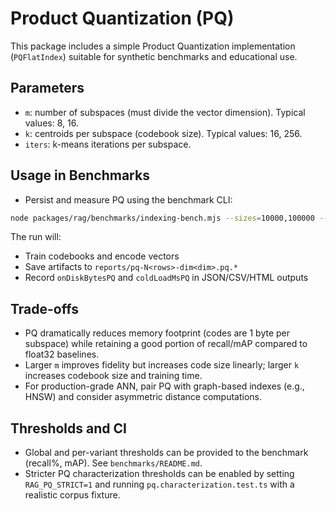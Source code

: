 # Product Quantization (PQ)

This package includes a simple Product Quantization implementation (`PQFlatIndex`) suitable for synthetic benchmarks and educational use.

## Parameters

- `m`: number of subspaces (must divide the vector dimension). Typical values: 8, 16.
- `k`: centroids per subspace (codebook size). Typical values: 16, 256.
- `iters`: k-means iterations per subspace.

## Usage in Benchmarks

- Persist and measure PQ using the benchmark CLI:

```bash
node packages/rag/benchmarks/indexing-bench.mjs --sizes=10000,100000 --quant=pq --variants=pq,hnswPQ
```

The run will:

- Train codebooks and encode vectors
- Save artifacts to `reports/pq-N<rows>-dim<dim>.pq.*`
- Record `onDiskBytesPQ` and `coldLoadMsPQ` in JSON/CSV/HTML outputs

## Trade-offs

- PQ dramatically reduces memory footprint (codes are 1 byte per subspace) while retaining a good portion of recall/mAP compared to float32 baselines.
- Larger `m` improves fidelity but increases code size linearly; larger `k` increases codebook size and training time.
- For production-grade ANN, pair PQ with graph-based indexes (e.g., HNSW) and consider asymmetric distance computations.

## Thresholds and CI

- Global and per-variant thresholds can be provided to the benchmark (recall%, mAP). See `benchmarks/README.md`.
- Stricter PQ characterization thresholds can be enabled by setting `RAG_PQ_STRICT=1` and
  running `pq.characterization.test.ts` with a realistic corpus fixture.
